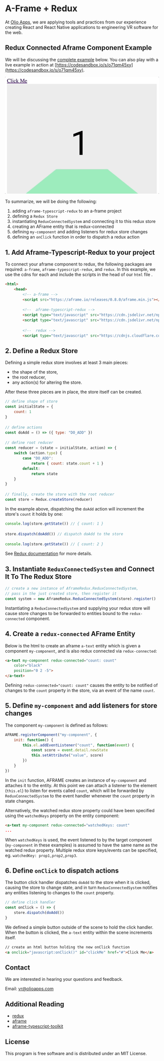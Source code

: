 # A-Frame + Redux

At [Olio Apps](http://www.olioapps.com/), we are applying tools and practices from our experience creating React and React Native applications to engineering VR software for the web.  

## Redux Connected Aframe Component Example

We will be discussing the [complete example](examples/connected_component.html) below. You can also play with a live example in action at [https://codesandbox.io/s/o71qm45xy](https://codesandbox.io/s/o71qm45xy).

[![Foo](./docs/counter-example.gif)](https://codesandbox.io/s/o71qm45xy)

To summarize, we will be doing the following:
1. adding `aframe-typescript-redux` to an a-frame project
2. defining a `Redux Store`
3. instantiating `ReduxConnectedSystem` and connecting it to this redux store
4. creating an AFrame entity that is redux-connected
5. defining `my-component` and adding listeners for redux store changes
6. defining an `onClick` function in order to dispatch a redux action

## 1. Add Aframe-Typescript-Redux to your project
To connect your aframe component to redux, the following packages are required: `a-frame`, `aframe-typescript-redux`, and `redux`. In this example, we use the cdns for each and include the scripts in the head of our `html` file .
```html
<html>
    <head>
        <!-- a-frame -->
        <script src="https://aframe.io/releases/0.8.0/aframe.min.js"></script>
        
        <!--  aframe-typescript-redux -->
        <script type="text/javascript" src="https://cdn.jsdelivr.net/npm/aframe-typescript-redux@0.0.7/dist-umd/vendor.bundle.min.js"></script>
        <script type="text/javascript" src="https://cdn.jsdelivr.net/npm/aframe-typescript-redux@0.0.7/dist-umd/index.min.js"></script>
        
        <!--  redux -->
        <script type="text/javascript" src="https://cdnjs.cloudflare.com/ajax/libs/redux/4.0.0/redux.js">
```

## 2. Define a Redux Store

Defining a simple redux store involves at least 3 main pieces:

- the shape of the store,
- the root reducer,
- any action(s) for altering the store.

After these three pieces are in place, the store itself can be created.

```javascript
// define shape of store
const initialState = {
    count: 1
}

// define actions
const doAdd = () => ({ type: "DO_ADD" })

// define root reducer
const reducer = (state = initialState, action) => {
    switch (action.type) {
        case "DO_ADD":
            return { count: state.count + 1 }
        default:
            return state
    }
}

// finally, create the store with the root reducer
const store = Redux.createStore(reducer)
```

In the example above, dispatching the `doAdd` action will increment the store's `count` it holds by one:

```javascript
console.log(store.getState()) // { count: 1 }

store.dispatch(doAdd()) // dispatch doAdd to the store

console.log(store.getState()) // { count: 2 }
```

See [Redux documentation](https://redux.js.org/basics/actions) for more details.

## 3. Instantiate `ReduxConnectedSystem` and Connect It To The Redux Store

```javascript
// create a new instance of AframeRedux.ReduxConnectedSystem,
// pass in the just created store, then register it
const system = new AframeRedux.ReduxConnectedSystem(store).register()
```

Instantiating a `ReduxConnectedSystem` and supplying your redux store will cause store changes to be forwarded to entities bound to the `redux-connected` component.

## 4. Create a `redux-connected` AFrame Entity

Below is the html to create an aframe `a-text` entity which is given a component `my-component`, and is also redux connected via `redux-connected`:

```html
<a-text my-component redux-connected="count: count"
    color="black"
    position="0 2 -5">
</a-text>
```

Defining `redux-connected="count: count"` causes the entity to be notified of changes to the `count` property in the store, via an event of the name `count`.

## 5. Define `my-component` and add listeners for store changes

The component `my-component` is defined as follows:

```javascript
AFRAME.registerComponent("my-component", {
    init: function() {
        this.el.addEventListener("count", function(event) {
            const score = event.detail.newState
            this.setAttribute("value", score)
        })
    }
})
```

In the `init` function, AFRAME creates an instance of `my-component` and attaches it to the entity. At this point we can attach a listener to the element (`this.el`) to listen for events called `count`, which will be forwarded by `ReduxConnectedSystem` to the event handler whenever the `count` property in state changes.  

Alternatively, the watched redux store property could have been specified using the `watchedKeys` property on the entity component:

```html
<a-text my-component redux-connected="watchedKeys: count"
...
```

When `watchedKeys` is used, the event listened to by the target component (`my-component` in these examples) is assumed to have the same name as the watched redux property. Multiple redux store keys/events can be specified, eg. `watchedKey: prop1,prop2,prop3`.

## 6. Define `onClick` to dispatch actions

The button click handler dispatches `doAdd` to the store when it is clicked, causing the store to change state, and in turn `ReduxConnectedSystem` notifies any entities listening to changes to the `count` property.

```javascript
// define click handler
const onClick = () => {
    store.dispatch(doAdd())
}
```

We defined a simple button outside of the scene to hold the click handler. When the button is clicked, the `a-text` entity within the scene increments itself.

```html
// create an html button holding the new onClick function
<a onclick="javascript:onClick()" id="clickMe" href="#">Click Me</a>
```

## Contact
We are interested in hearing your questions and feedback.

Email: [vr@olioapps.com](vr@olioapps.com)

## Additional Reading 
- [redux](https://redux.js.org/)
- [aframe](https://aframe.io/)
- [aframe-typescript-toolkit](https://github.com/olioapps/aframe-typescript-toolkit)
## License
This program is free software and is distributed under an MIT License.
